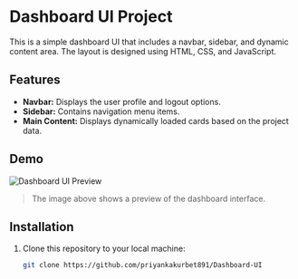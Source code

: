 # Dashboard UI Project

This is a simple dashboard UI that includes a navbar, sidebar, and dynamic content area. The layout is designed using HTML, CSS, and JavaScript.

## Features

- **Navbar:** Displays the user profile and logout options.
- **Sidebar:** Contains navigation menu items.
- **Main Content:** Displays dynamically loaded cards based on the project data.

## Demo

![Dashboard UI Preview](IMG/UltestDesign1.jpg)

> The image above shows a preview of the dashboard interface.

## Installation

1. Clone this repository to your local machine:

   ```bash
   git clone https://github.com/priyankakurbet891/Dashboard-UI
